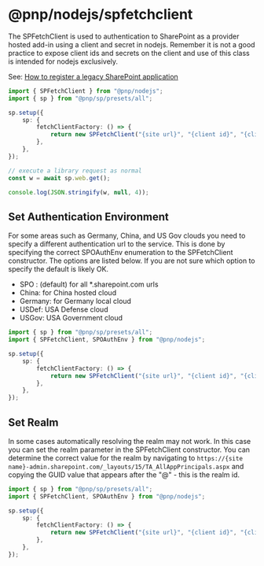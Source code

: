 # @pnp/nodejs/spfetchclient

The SPFetchClient is used to authentication to SharePoint as a provider hosted add-in using a client and secret in nodejs. Remember it is not a good practice to expose client ids and secrets on the client and use of this class is intended for nodejs exclusively.

See: [How to register a legacy SharePoint application](../authentication/sp-app-registration.md)

```TypeScript
import { SPFetchClient } from "@pnp/nodejs";
import { sp } from "@pnp/sp/presets/all";

sp.setup({
    sp: {
        fetchClientFactory: () => {
            return new SPFetchClient("{site url}", "{client id}", "{client secret}");
        },
    },
});

// execute a library request as normal
const w = await sp.web.get();

console.log(JSON.stringify(w, null, 4));
```

## Set Authentication Environment

For some areas such as Germany, China, and US Gov clouds you need to specify a different authentication url to the service. This is done by specifying the correct SPOAuthEnv enumeration to the SPFetchClient constructor. The options are listed below. If you are not sure which option to specify the default is likely OK.

- SPO : (default) for all *.sharepoint.com urls
- China: for China hosted cloud
- Germany: for Germany local cloud
- USDef: USA Defense cloud
- USGov: USA Government cloud

```TypeScript
import { sp } from "@pnp/sp/presets/all";
import { SPFetchClient, SPOAuthEnv } from "@pnp/nodejs";

sp.setup({
    sp: {
        fetchClientFactory: () => {
            return new SPFetchClient("{site url}", "{client id}", "{client secret}", SPOAuthEnv.China);
        },
    },
});
```

## Set Realm

In some cases automatically resolving the realm may not work. In this case you can set the realm parameter in the SPFetchClient constructor. You can determine the correct value for the realm by navigating to `https://{site name}-admin.sharepoint.com/_layouts/15/TA_AllAppPrincipals.aspx` and copying the GUID value that appears after the "@" - this is the realm id.

```TypeScript
import { sp } from "@pnp/sp/presets/all";
import { SPFetchClient, SPOAuthEnv } from "@pnp/nodejs";

sp.setup({
    sp: {
        fetchClientFactory: () => {
            return new SPFetchClient("{site url}", "{client id}", "{client secret}", SPOAuthEnv.SPO, "{realm}");
        },
    },
});
```
